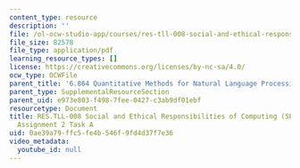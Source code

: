 ```yaml
---
content_type: resource
description: ''
file: /ol-ocw-studio-app/courses/res-tll-008-social-and-ethical-responsibilities-of-computing-serc-fall-2021/0ae39a79ffc5fe4b546f9fd4d37f7e36_MITRES-TLL008F21-6864taska.pdf
file_size: 82578
file_type: application/pdf
learning_resource_types: []
license: https://creativecommons.org/licenses/by-nc-sa/4.0/
ocw_type: OCWFile
parent_title: '6.864 Quantitative Methods for Natural Language Processing '
parent_type: SupplementalResourceSection
parent_uid: e973e803-f498-7fee-0427-c3ab9df01ebf
resourcetype: Document
title: RES.TLL-008 Social and Ethical Responsibilities of Computing (SERC), 6.864
  Assignment 2 Task A
uid: 0ae39a79-ffc5-fe4b-546f-9fd4d37f7e36
video_metadata:
  youtube_id: null
---
```

